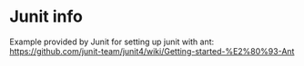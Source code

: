 # Junit info

Example provided by Junit for setting up junit with ant: https://github.com/junit-team/junit4/wiki/Getting-started-%E2%80%93-Ant

